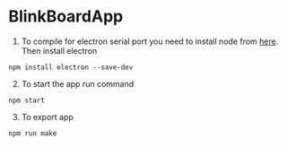 # BlinkBoardApp

1. To compile for electron serial port you need to install node from [here](https://nodejs.org/en/download/). Then install electron
```
npm install electron --save-dev
```

2. To start the app run command
```
npm start
```

3. To export app 
```
npm run make
```
